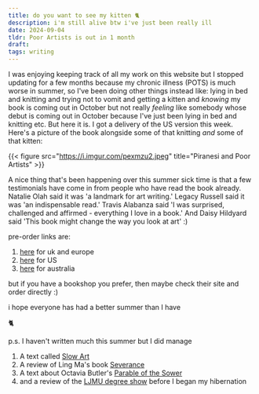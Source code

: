 ```yaml
---
title: do you want to see my kitten 🐈
description: i'm still alive btw i've just been really ill
date: 2024-09-04
tldr: Poor Artists is out in 1 month
draft: 
tags: writing
---
```


I was enjoying keeping track of all my work on this website but I stopped updating for a few months because my chronic illness (POTS) is much worse in summer, so I've been doing other things instead like: lying in bed and knitting and trying not to vomit and getting a kitten and _knowing_ my book is coming out in October but not really _feeling_ like somebody whose debut is coming out in October because I've just been lying in bed and knitting etc. But here it is. I got a delivery of the US version this week. Here's a picture of the book alongside some of that knitting _and_ some of that kitten:

{{< figure src="https://i.imgur.com/pexmzu2.jpeg" title="Piranesi and Poor Artists" >}}

A nice thing that's been happening over this summer sick time is that a few testimonials have come in from people who have read the book already. Natalie Olah said it was 'a landmark for art writing.' Legacy Russell said it was 'an indispensable read.' Travis Alabanza said 'I was surprised, challenged and affirmed - everything I love in a book.' And Daisy Hildyard said 'This book might change the way you look at art' :) 

pre-order links are:

1. [here](https://www.penguin.co.uk/books/455873/poor-artists-by-pube-gabrielle-de-la-puente-and-zarina-muhammad-aka-the-white/9780241633762) for uk and europe
2. [here](https://www.penguinrandomhouse.com/books/761769/poor-artists-by-the-white-pube-zarina-muhammad-and-gabrielle-de-la-puente/) for US
3. [here](https://www.penguin.com.au/books/poor-artists-9781802062526) for australia

but if you have a bookshop you prefer, then maybe check their site and order directly :)

i hope everyone has had a better summer than I have

🐈

p.s. I haven't written much this summer but I did manage

1. A text called [Slow Art](https://thewhitepube.co.uk/texts/2024/slow-art/) 
2. A review of Ling Ma's book [Severance](https://thewhitepube.co.uk/texts/2024/severance/)
3. A text about Octavia Butler's [Parable of the Sower](https://thewhitepube.co.uk/texts/2024/parable-of-the-sower/)
4. and a review of the [LJMU degree show](https://thewhitepube.co.uk/texts/2024/ljmu-degree-show/) before I began my hibernation 

